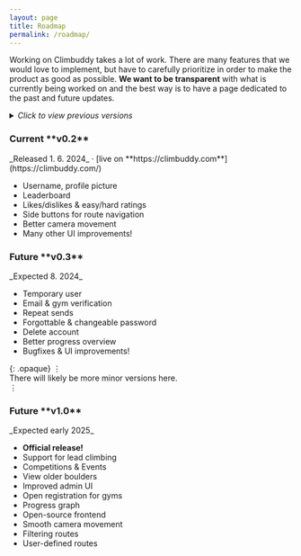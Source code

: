 ```yaml
---
layout: page
title: Roadmap
permalink: /roadmap/
---
```


Working on Climbuddy takes a lot of work.
There are many features that we would love to implement, but have to carefully prioritize in order to make the product as good as possible.
**We want to be transparent** with what is currently being worked on and the best way is to have a page dedicated to the past and future updates.

<div class="spacer"></div>

<details>
<summary><em>Click to view previous versions</em><div class="large-spacer"></div> </summary>
<div markdown="1">

<h3 class="tight" id="01">Old <span markdown="1">**v0.1**</span></h3>
_Released 10. 5. 2024_

<ul class="fa-ul tight">
  <li><i class="fa-li fa fa-flag"></i>Logging route activities</li>
  <li><i class="fa-li fa fa-bookmark"></i>Bookmarks</li>
  <li><i class="fa-li fa fa-list-check"></i>Progress overview</li>
  <div class="spacer"></div>
  <li><i class="fa-li roadmap-minor-item fa fa-circle-info"></i>Gym information</li>
  <li><i class="fa-li roadmap-minor-item fa fa-at"></i>About us section</li>
</ul>

<div class="large-spacer"></div>

</div>
</details>

<div markdown="1" class="roadmap-current">

<h3 class="tight" id="02">Current <span markdown="1">**v0.2**</span></h3>
_Released 1. 6. 2024_ · [live on **https://climbuddy.com**](https://climbuddy.com/)

<ul class="fa-ul tight">
  <li><i class="fa-li fa fa-user"></i>Username, profile picture</li>
  <li><i class="fa-li fa fa-ranking-star"></i>Leaderboard</li>
  <li><i class="fa-li fa fa-thumbs-up"></i>Likes/dislikes & easy/hard ratings</li>
  <div class="spacer"></div>
  <li><i class="fa-li roadmap-minor-item fa fa-caret-right"></i>Side buttons for route navigation</li>
  <li><i class="fa-li roadmap-minor-item fa fa-video"></i>Better camera movement</li>
  <li><i class="fa-li roadmap-minor-item fa fa-ellipsis"></i>Many other UI improvements!</li>
</ul>

</div>

<div class="large-spacer"></div>

<h3 class="tight" id="03">Future <span markdown="1">**v0.3**</span></h3>
_Expected 8. 2024_

<ul class="fa-ul tight">
  <li><i class="fa-li fa fa-user-clock"></i>Temporary user</li>
  <li><i class="fa-li fa fa-user-shield"></i>Email & gym verification</li>
  <li><i class="fa-li fa fa-repeat"></i>Repeat sends</li>
  <div class="spacer"></div>
  <li><i class="fa-li fa roadmap-minor-item fa-key"></i>Forgottable & changeable password</li>
  <li><i class="fa-li fa roadmap-minor-item fa-user-minus"></i>Delete account</li>
  <li><i class="fa-li fa roadmap-minor-item fa-list-check"></i>Better progress overview</li>
  <li><i class="fa-li fa roadmap-minor-item fa-ellipsis"></i>Bugfixes & UI improvements!</li>
</ul>

<div class="large-spacer"></div>

{: .opaque}
⋮<br>
There will likely be more minor versions here.<br>
⋮

<div class="spacer"></div>


<h3 class="tight" id="10">Future <span markdown="1">**v1.0**</span></h3>
_Expected early 2025_

<ul class="fa-ul tight">
  <li><i class="fa-li fa fa-champagne-glasses"></i><strong>Official release!</strong></li>
  <div class="spacer"></div>
  <li><i class="fa-li fa fa-mountain"></i>Support for lead climbing</li>
  <li><i class="fa-li fa fa-calendar-days"></i>Competitions & Events</li>
  <li><i class="fa-li fa fa-clock-rotate-left"></i>View older boulders</li>
  <li><i class="fa-li fa fa-user-tie"></i>Improved admin UI</li>
  <li><i class="fa-li fa fa-users"></i>Open registration for gyms</li>
  <div class="spacer"></div>
  <li><i class="fa-li fa roadmap-minor-item fa-chart-line"></i>Progress graph</li>
  <li><i class="fa-li fa roadmap-minor-item fa-code"></i>Open-source frontend</li>
  <li><i class="fa-li fa roadmap-minor-item fa-video"></i>Smooth camera movement</li>
  <li><i class="fa-li fa roadmap-minor-item fa-filter"></i>Filtering routes</li>
  <li><i class="fa-li fa roadmap-minor-item fa-hand-pointer"></i>User-defined routes</li>
</ul>
